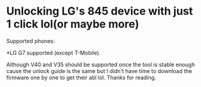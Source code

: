 # Unlocking LG's 845 device with just 1 click lol(or maybe more)

Supported phones:

*LG G7 supported (except T-Mobile).


Although V40 and V35 should be supported once the tool is stable enough cause the unlock guide is the same but I didn't have time to download the firmware one by one to get their abl lol. Thanks for reading.

